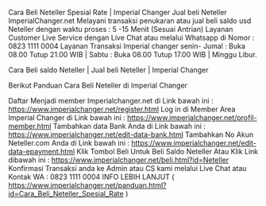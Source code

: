 Cara Beli Neteller Spesial Rate | Imperial Changer Jual beli Neteller
ImperialChanger.net Melayani transaksi penukaran atau jual beli saldo usd Neteller dengan waktu proses : 5 -15 Menit (Sesuai Antrian) Layanan Customer Live Service dengan Live Chat atau melalui Whatsapp di Nomor : 0823 1111 0004 Layanan Transaksi Imperial changer senin- Jumal : Buka 08.00 Tutup 21.00 WIB | Sabtu : Buka 08.00 Tutup 17.00 WIB | Minggu Libur.

Cara Beli saldo Neteller | Jual beli Neteller | Imperial Changer 

Berikut Panduan Cara Beli Neteller di Imperial Changer

Daftar Menjadi member Imperialchanger.net di Link bawah ini :
https://www.imperialchanger.net/register.html
Log in di Member Area Imperial Changer di Link bawah ini :
https://www.imperialchanger.net/profil-member.html
Tambahkan data Bank Anda di Link bawah ini :
https://www.imperialchanger.net/edit-data-bank.html
Tambahkan No Akun Neteller.com Anda di Link bawah ini :
https://www.imperialchanger.net/edit-data-epayment.html
Klik Tombol Beli Untuk Beli Saldo Neteller Atau Klik Link dibawah ini :
https://www.imperialchanger.net/beli.html?id=Neteller
Konfirmasi Transaksi anda ke Admin atau CS kami melalui Live Chat atau Kontak WA : 0823 1111 0004
INFO LEBIH LANJUT ( https://www.imperialchanger.net/panduan.html?id=Cara_Beli_Neteller_Spesial_Rate )
